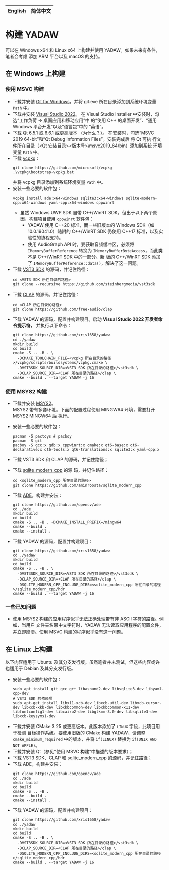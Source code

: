 | [English](./BUILD.md) | 简体中文 |
| --------------------- | -------- |

# 构建 YADAW

可以在 Windows x64 和 Linux x64 上构建并使用 YADAW。如果未来有条件，笔者会考虑
添加 ARM 平台以及 macOS 的支持。

## 在 Windows 上构建

### 使用 MSVC 构建

- 下载并安装 [Git for Windows](https://git-scm.com/download/win)，并将 git.exe 
  所在目录添加到系统环境变量 `Path` 中。
- 下载并安装 [Visual Studio 2022](https://visualstudio.microsoft.com/zh-hans/downloads/)。
  在 Visual Studio Installer 中安装时，勾选“工作负荷 -> 桌面应用和移动应用”中
  的“使用 C++ 的桌面开发”、“通用 Windows 平台开发”以及“语言包”中的
  “英语”。
- 下载 [Qt](https://www.qt.io/download-open-source) 6.5.1 或 6.6.1 或更高版本
  （[为什么？](https://bugreports.qt.io/browse/QTBUG-117852)）。
  在安装时，勾选“MSVC 2019 64-bit”和“Qt Debug Information Files”。安装完成后
  将 Qt 可执 行文件所在目录（<Qt 安装目录>\<版本号>\msvc2019_64\bin）添加到系统
  环境变量 `Path` 中。
- 下载 [vcpkg](https://github.com/microsoft/vcpkg)：
  ```shell
  git clone https://github.com/microsoft/vcpkg
  .\vcpkg\bootstrap-vcpkg.bat
  ```
  并将 vcpkg 目录添加到系统环境变量 `Path` 中。
- 安装一些必要的软件包：
  ```shell
  vcpkg install ade:x64-windows sqlite3:x64-windows sqlite-modern-cpp:x64-windows yaml-cpp:x64-windows cppwinrt
  ```
  - 虽然 Windows UWP SDK 自带 C++/WinRT SDK，但出于以下两个原因，构建项目使用
    `cppwinrt` 软件包：
    - YADAW 使用 C++20 标准，而一些旧版本的 Windows SDK（如 10.0.19041.0）随附的
      C++/WinRT SDK 仍使用 C++17 标准，以及实验性的协程支持。
    - 使用 AudioGraph API 时，要获取音频缓冲区，必须将 `IMemoryBufferReference`
      转换为 `IMemoryBufferByteAccess`，而此类不是 C++/WinRT SDK 中的一部分。新
      版的 C++/WinRT SDK 添加了 `IMemoryBufferReference::data()`，解决了这一问题。
- 下载 [VST3 SDK](https://github.com/steinbergmedia/vst3sdk) 的源码，并记住路径：
  ```shell
  cd <VST3 SDK 所在目录的路径>
  git clone --recursive https://github.com/steinbergmedia/vst3sdk
  ```
- 下载 [CLAP](https://github.com/free-audio/clap) 的源码，并记住路径：
  ```shell
  cd <CLAP 所在目录的路径>
  git clone https://github.com/free-audio/clap
  ```
- 下载 YADAW 的源码，配置并构建项目。启动 **Visual Studio 2022 开发者命令提示符**，
  并执行以下命令：
  ```shell
  git clone https://github.com/xris1658/yadaw
  cd ./yadaw
  mkdir build
  cd build
  cmake -S .. -B . \
    -DCMAKE_TOOLCHAIN_FILE=<vcpkg 所在目录的路径>/vcpkg/scripts/buildsystems/vcpkg.cmake \
    -DVST3SDK_SOURCE_DIR=<VST3 SDK 所在目录的路径>/vst3sdk \
    -DCLAP_SOURCE_DIR=<CLAP 所在目录的路径>/clap \
  cmake --build . --target YADAW -j 16
  ```
### 使用 MSYS2 构建

- 下载并安装 [MSYS2](https://www.msys2.org/)。  
  MSYS2 带有多套环境。下面的配置过程使用 MINGW64 环境，需要打开 MSYS2 MINGW64 后
  执行。

- 安装一些必要的软件包：
  ```shell
  pacman -S pactoys # pacboy
  pacman -S git
  pacboy -S gcc:x gdb:x cppwinrt:x cmake:x qt6-base:x qt6-declarative:x qt6-tools:x qt6-translations:x sqlite3:x yaml-cpp:x
  ```
- 下载 VST3 SDK 和 CLAP 的源码，并记住路径；
- 下载 [sqlite_modern_cpp](https://github.com/aminroosta/sqlite_modern_cpp) 的源
  码，并记住路径：
  ```shell
  cd <sqlite_modern_cpp 所在目录的路径>
  git clone https://github.com/aminroosta/sqlite_modern_cpp
  ```
- 下载 [ADE](https://github.com/opencv/ade)，构建并安装：
  ```shell
  git clone https://github.com/opencv/ade
  cd ./ade
  mkdir build
  cd build
  cmake -S .. -B . -DCMAKE_INSTALL_PREFIX=/mingw64
  cmake --build .
  cmake --install .
  ```
- 下载 YADAW 的源码，配置并构建项目：
  ```shell
  git clone https://github.com/xris1658/yadaw
  cd ./yadaw
  mkdir build
  cd build
  cmake -S .. -B . \
    -DVST3SDK_SOURCE_DIR=<VST3 SDK 所在目录的路径>/vst3sdk \
    -DCLAP_SOURCE_DIR=<CLAP 所在目录的路径>/clap \
    -DSQLITE_MODERN_CPP_INCLUDE_DIRS=<sqlite_modern_cpp 所在目录的路径>/sqlite_modern_cpp/hdr
  cmake --build . --target YADAW -j 16
  ```

### 一些已知问题
- 使用 MSYS2 构建的应用程序似乎无法正确处理带有非 ASCII 字符的路径。例如，当用户
  文件夹名带中文字符时，YADAW 无法读取应用程序的配置文件，并立即崩溃。使用 MSVC
  构建的程序似乎没有这一问题。

## 在 Linux 上构建

以下内容适用于 Ubuntu 及其分支发行版。虽然笔者并未测试，但这些内容或许也适用于
Debian 及其分支发行版。

- 安装一些必要的软件包：
  ```shell
  sudo apt install git gcc g++ libasound2-dev libsqlite3-dev libyaml-cpp-dev
  # VST3 SDK 的依赖项
  sudo apt-get install libx11-xcb-dev libxcb-util-dev libxcb-cursor-dev libxcb-xkb-dev libxkbcommon-dev libxkbcommon-x11-dev libfontconfig1-dev libcairo2-dev libgtkmm-3.0-dev libsqlite3-dev libxcb-keysyms1-dev
  ```
- 下载并安装 CMake 3.25 或更高版本。此版本添加了 `LINUX` 字段，此项目用于检测
  目标操作系统。要使用旧版的 CMake 构建 YADAW，请调整
  `cmake_minimum_required` 中的版本，并将 `if(LINUX)` 替换为
  `if(UNIX AND NOT APPLE)`。
- 下载并安装 Qt（参见“使用 MSVC 构建”中描述的版本要求）；
- 下载 VST3 SDK、CLAP 和 sqlite_modern_cpp 的源码，并记住路径；
- 下载 ADE，构建并安装：
  ```shell
  git clone https://github.com/opencv/ade
  cd ./ade
  mkdir build
  cd build
  cmake -S .. -B .
  cmake --build .
  cmake --install .
  ```
- 下载 YADAW 的源码，配置并构建项目：
  ```shell
  git clone https://github.com/xris1658/yadaw
  cd ./yadaw
  mkdir build
  cd build
  cmake -S .. -B . \
    -DVST3SDK_SOURCE_DIR=<VST3 SDK 所在目录的路径>/vst3sdk \
    -DCLAP_SOURCE_DIR=<CLAP 所在目录的路径>/clap \
    -DSQLITE_MODERN_CPP_INCLUDE_DIRS=<sqlite_modern_cpp 所在目录的路径>/sqlite_modern_cpp/hdr
  cmake --build . --target YADAW -j 16
  ```